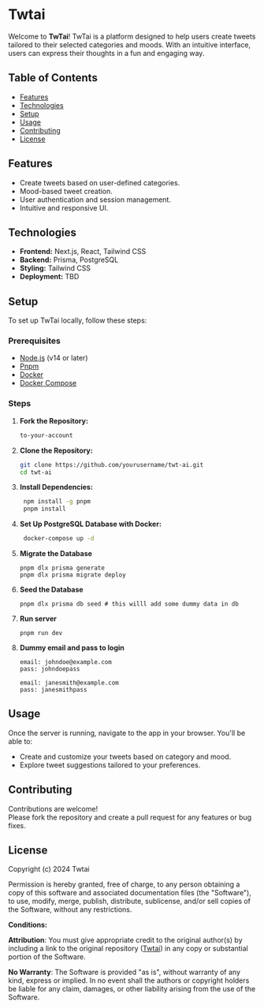 # Twtai

Welcome to **TwTai**! TwTai is a platform designed to help users create tweets tailored to their selected categories and moods. With an intuitive interface, users can express their thoughts in a fun and engaging way.

## Table of Contents

- [Features](#features)
- [Technologies](#technologies)
- [Setup](#setup)
- [Usage](#usage)
- [Contributing](#contributing)
- [License](#license)

## Features

- Create tweets based on user-defined categories.
- Mood-based tweet creation.
- User authentication and session management.
- Intuitive and responsive UI.

## Technologies

- **Frontend:** Next.js, React, Tailwind CSS
- **Backend:** Prisma, PostgreSQL
- **Styling:** Tailwind CSS
- **Deployment:** TBD 

## Setup

To set up TwTai locally, follow these steps:

### Prerequisites

- [Node.js](https://nodejs.org/) (v14 or later)
- [Pnpm](https://pnpm.io/)
- [Docker](https://www.docker.com/get-started)
- [Docker Compose](https://docs.docker.com/compose/)

### Steps

1. **Fork the Repository:**

   ```bash
   to-your-account
   ```

2. **Clone the Repository:**

   ```bash
   git clone https://github.com/yourusername/twt-ai.git
   cd twt-ai
   ```

3. **Install Dependencies:**
   ```bash
    npm install -g pnpm
    pnpm install
    ```

4. **Set Up PostgreSQL Database with Docker:**
   ```bash
    docker-compose up -d
    ```
5. **Migrate the Database**
    ```
    pnpm dlx prisma generate
    pnpm dlx prisma migrate deploy
    ```

6. **Seed the Database**
    ```
    pnpm dlx prisma db seed # this willl add some dummy data in db
    ```

7. **Run server**
    ```
    pnpm run dev
    ```
8. **Dummy email and pass to login**
    ```
    email: johndoe@example.com
    pass: johndoepass

    email: janesmith@example.com
    pass: janesmithpass
    ```

## Usage
Once the server is running, navigate to the app in your browser. You'll be able to:

- Create and customize your tweets based on category and mood.
- Explore tweet suggestions tailored to your preferences.

## Contributing
Contributions are welcome!  
Please fork the repository and create a pull request for any features or bug fixes.

## License
Copyright (c) 2024 Twtai

Permission is hereby granted, free of charge, to any person obtaining a copy of this software and associated documentation files (the "Software"), to use, modify, merge, publish, distribute, sublicense, and/or sell copies of the Software, without any restrictions.

**Conditions:**

**Attribution**: You must give appropriate credit to the original author(s) by including a link to the original repository ([Twtai](https://github.com/gouravg8/twt-ai)) in any copy or substantial portion of the Software.

**No Warranty**: The Software is provided "as is", without warranty of any kind, express or implied. In no event shall the authors or copyright holders be liable for any claim, damages, or other liability arising from the use of the Software.
